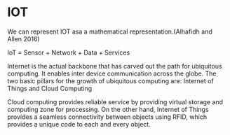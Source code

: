 # IOT
We can represent IOT asa a mathematical representation.(Alhafidh and Allen 2016)

IoT = Sensor + Network + Data + Services



Internet is the actual backbone that has carved out the path for ubiquitous computing. It enables inter device communication across the globe. The two basic
pillars for the growth of ubiquitous computing are: Internet of Things and Cloud Computing

Cloud computing provides reliable service by providing virtual storage and computing zone for processing. On the other hand, Internet of Things provides
a seamless connectivity between objects using RFID, which provides a unique code to each and every object.

